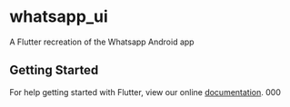 # whatsapp_ui

A Flutter recreation of the Whatsapp Android app

## Getting Started

For help getting started with Flutter, view our online
[documentation](https://flutter.io/).
000
